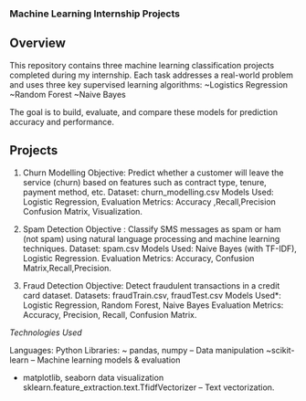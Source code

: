 ### Machine Learning Internship Projects

## Overview
This repository contains three machine learning classification projects completed during my internship. Each task addresses a real-world problem and uses three key supervised learning algorithms:
~Logistics Regression ~Random Forest
~Naive Bayes

The goal is to build, evaluate, and compare these models for prediction accuracy and performance.


##  Projects

1. Churn Modelling
Objective: Predict whether a customer will leave the service (churn) based on features such as contract type, tenure, payment method, etc.
Dataset: churn_modelling.csv
Models Used: Logistic Regression, 
Evaluation Metrics: Accuracy ,Recall,Precision Confusion Matrix, Visualization.

 2. Spam Detection
Objective : Classify SMS messages as spam or ham (not spam) using natural language processing and machine learning techniques.
Dataset: spam.csv
Models Used: Naive Bayes (with TF-IDF), Logistic Regression. 
Evaluation Metrics: Accuracy, Confusion Matrix,Recall,Precision.

3. Fraud Detection
Objective: Detect fraudulent transactions in a credit card dataset.
Datasets: fraudTrain.csv, fraudTest.csv
Models Used*: Logistic Regression, Random Forest, Naive Bayes
Evaluation Metrics: Accuracy, Precision, Recall, Confusion Matrix.

*Technologies Used*

Languages: Python  Libraries:
~ pandas, numpy – Data manipulation
~scikit-learn – Machine learning models & evaluation
  - matplotlib, seaborn data visualization
 sklearn.feature_extraction.text.TfidfVectorizer – Text vectorization.
